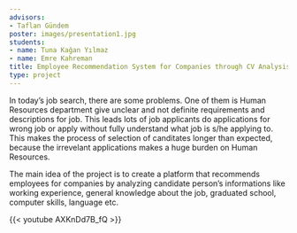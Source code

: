 ```yaml
---
advisors:
- Taflan Gündem
poster: images/presentation1.jpg
students:
- name: Tuna Kağan Yılmaz
- name: Emre Kahreman
title: Employee Recommendation System for Companies through CV Analysis
type: project
---
```


In today’s job search, there are some problems. One of them is Human Resources department give unclear and not definite requirements and descriptions for job. This leads lots of job applicants do applications for wrong job or apply without fully understand what job is s/he applying to. This makes the process of selection of canditates longer than expected, because the irrevelant applications makes a huge burden on Human Resources.  

 The main idea of the project is to create a platform that recommends employees for companies by analyzing candidate person’s informations like working experience, general knowledge about the job, graduated school, computer skills, language etc.


{{< youtube AXKnDd7B_fQ >}}